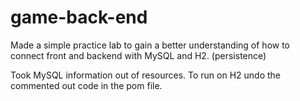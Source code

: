 # game-back-end

Made a simple practice lab to gain a better understanding of how to connect front and backend with MySQL and H2. (persistence)

Took MySQL information out of resources.  To run on H2 undo the commented out code in the pom file.
